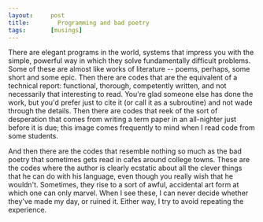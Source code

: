 ```yaml
---
layout:     post
title:        Programming and bad poetry
tags:       [musings]
---
```


There are elegant programs in the world, systems that impress you with
the simple, powerful way in which they solve fundamentally difficult
problems.  Some of these are almost like works of literature -- poems,
perhaps, some short and some epic.  Then there are codes that are the
equivalent of a technical report: functional, thorough, competently
written, and not necessarily that interesting to read.  You're glad
someone else has done the work, but you'd prefer just to cite it (or
call it as a subroutine) and not wade through the details.  Then
there are codes that reek of the sort of desperation that comes from
writing a term paper in an all-nighter just before it is due; this
image comes frequently to mind when I read code from some students.

And then there are the codes that resemble nothing so much as the bad
poetry that sometimes gets read in cafes around college towns.  These
are the codes where the author is clearly ecstatic about all the
clever things that he can do with his language, even though you really
wish that he wouldn't.  Sometimes, they rise to a sort of awful,
accidental art form at which one can only marvel.  When I see
these, I can never decide whether they've made my day, or ruined it.
Either way, I try to avoid repeating the experience.
